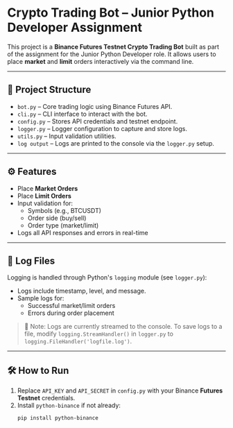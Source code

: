 # Crypto Trading Bot – Junior Python Developer Assignment

This project is a **Binance Futures Testnet Crypto Trading Bot** built as part of the assignment for the Junior Python Developer role. It allows users to place **market** and **limit** orders interactively via the command line.

---

## 📁 Project Structure

- `bot.py` – Core trading logic using Binance Futures API.
- `cli.py` – CLI interface to interact with the bot.
- `config.py` – Stores API credentials and testnet endpoint.
- `logger.py` – Logger configuration to capture and store logs.
- `utils.py` – Input validation utilities.
- `log output` – Logs are printed to the console via the `logger.py` setup.

---

## ⚙️ Features

- Place **Market Orders**
- Place **Limit Orders**
- Input validation for:
  - Symbols (e.g., BTCUSDT)
  - Order side (buy/sell)
  - Order type (market/limit)
- Logs all API responses and errors in real-time

---

## 📌 Log Files

Logging is handled through Python's `logging` module (see `logger.py`):
- Logs include timestamp, level, and message.
- Sample logs for:
  - Successful market/limit orders
  - Errors during order placement

> 📍 Note: Logs are currently streamed to the console. To save logs to a file, modify `logging.StreamHandler()` in `logger.py` to `logging.FileHandler('logfile.log')`.

---

## 🛠 How to Run

1. Replace `API_KEY` and `API_SECRET` in `config.py` with your Binance **Futures Testnet** credentials.
2. Install `python-binance` if not already:
   ```bash
   pip install python-binance
